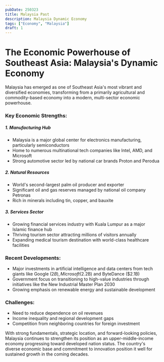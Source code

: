 ```yaml
---
pubDate: 250323
title: Malaysia Past
description: Malaysia Dynamic Economy
tags: ["Economy", "Malaysia"]
draft: 1
---
```



# The Economic Powerhouse of Southeast Asia: Malaysia's Dynamic Economy

Malaysia has emerged as one of Southeast Asia's most vibrant and diversified economies, transforming from a primarily agricultural and commodity-based economy into a modern, multi-sector economic powerhouse.

### Key Economic Strengths:

##### 1. Manufacturing Hub
- Malaysia is a major global center for electronics manufacturing, particularly semiconductors
- Home to numerous multinational tech companies like Intel, AMD, and Microsoft
- Strong automotive sector led by national car brands Proton and Perodua

##### 2. Natural Resources
- World's second-largest palm oil producer and exporter
- Significant oil and gas reserves managed by national oil company Petronas
- Rich in minerals including tin, copper, and bauxite

##### 3. Services Sector
- Growing financial services industry with Kuala Lumpur as a major Islamic finance hub
- Thriving tourism sector attracting millions of visitors annually
- Expanding medical tourism destination with world-class healthcare facilities

### Recent Developments:

- Major investments in artificial intelligence and data centers from tech giants like Google ($2B), Microsoft ($2.2B) and ByteDance ($2.1B)
- Government focus on transitioning to high-value industries through initiatives like the New Industrial Master Plan 2030
- Growing emphasis on renewable energy and sustainable development

### Challenges:

- Need to reduce dependence on oil revenues
- Income inequality and regional development gaps
- Competition from neighboring countries for foreign investment

With strong fundamentals, strategic location, and forward-looking policies, Malaysia continues to strengthen its position as an upper-middle-income economy progressing toward developed nation status. The country's diverse economic base and commitment to innovation position it well for sustained growth in the coming decades.